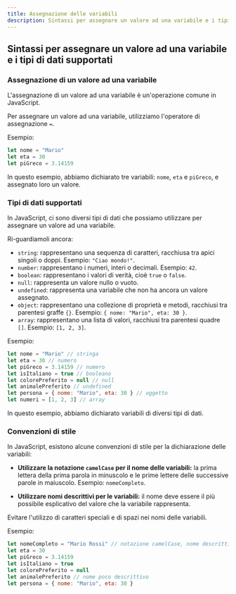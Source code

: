 ```yaml
---
title: Assegnazione delle variabili
description: Sintassi per assegnare un valore ad una variabile e i tipi di dati supportati.
---
```


## Sintassi per assegnare un valore ad una variabile e i tipi di dati supportati

### Assegnazione di un valore ad una variabile

L'assegnazione di un valore ad una variabile è un'operazione comune in JavaScript.

Per assegnare un valore ad una variabile, utilizziamo l'operatore di assegnazione `=`.

Esempio:

```js
let nome = "Mario"
let eta = 30
let piGreco = 3.14159
```

In questo esempio, abbiamo dichiarato tre variabili: `nome`, `eta` e `piGreco`, e assegnato loro un valore.

### Tipi di dati supportati

In JavaScript, ci sono diversi tipi di dati che possiamo utilizzare per assegnare un valore ad una variabile.

Ri-guardiamoli ancora:

- `string`: rappresentano una sequenza di caratteri, racchiusa tra apici singoli o doppi. Esempio: `"Ciao mondo!"`.
- `number`: rappresentano i numeri, interi o decimali. Esempio: `42`.
- `boolean`: rappresentano i valori di verità, cioè `true` o `false`.
- `null`: rappresenta un valore nullo o vuoto.
- `undefined`: rappresenta una variabile che non ha ancora un valore assegnato.
- `object`: rappresentano una collezione di proprietà e metodi, racchiusi tra parentesi graffe `{}`. Esempio: `{ nome: "Mario", eta: 30 }`.
- `array`: rappresentano una lista di valori, racchiusi tra parentesi quadre `[]`. Esempio: `[1, 2, 3]`.

Esempio:

```js
let nome = "Mario" // stringa
let eta = 30 // numero
let piGreco = 3.14159 // numero
let isItaliano = true // booleano
let colorePreferito = null // null
let animalePreferito // undefined
let persona = { nome: "Mario", eta: 30 } // oggetto
let numeri = [1, 2, 3] // array
```

In questo esempio, abbiamo dichiarato variabili di diversi tipi di dati.

### Convenzioni di stile

In JavaScript, esistono alcune convenzioni di stile per la dichiarazione delle variabili:

- **Utilizzare la notazione `camelCase` per il nome delle variabili:** la prima lettera della prima parola in minuscolo e le prime lettere delle successive parole in maiuscolo. Esempio: `nomeCompleto`.

- **Utilizzare nomi descrittivi per le variabili:** il nome deve essere il più possibile esplicativo del valore che la variabile rappresenta.

Evitare l'utilizzo di caratteri speciali e di spazi nei nomi delle variabili.

Esempio:

```js
let nomeCompleto = "Mario Rossi" // notazione camelCase, nome descrittivo
let eta = 30
let piGreco = 3.14159
let isItaliano = true
let colorePreferito = null
let animalePreferito // nome poco descrittivo
let persona = { nome: "Mario", eta: 30 }
```

